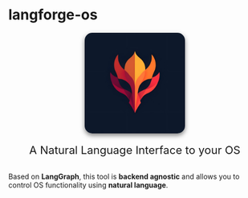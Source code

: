 # langforge-os

<div style="text-align: center;">
    <img src="static/logo.jpg" width="200" height="200" style="border-radius: 15px; box-shadow: 0 4px 10px rgba(0,0,0,0.5);" />
</div>

<br>

<div style="text-align: center; font-size: 22px;">
    A Natural Language Interface to your OS
</div>
<br>

Based on **LangGraph**, this tool is **backend agnostic** and allows you to control OS functionality using **natural language**.
